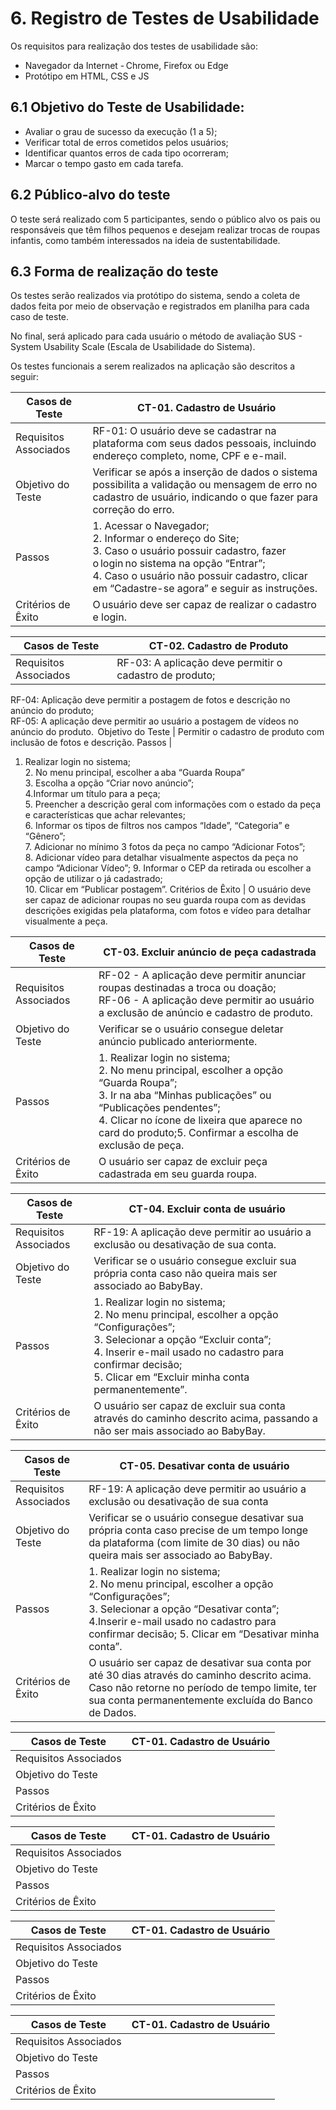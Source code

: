 # 6. Registro de Testes de Usabilidade

Os requisitos para realização dos testes de usabilidade são:  
* Navegador da Internet - Chrome, Firefox ou Edge 
* Protótipo em HTML, CSS e JS 

## 6.1 Objetivo do Teste de Usabilidade: 

* Avaliar o grau de sucesso da execução (1 a 5); 
* Verificar total de erros cometidos pelos usuários; 
* Identificar quantos erros de cada tipo ocorreram; 
* Marcar o tempo gasto em cada tarefa.

## 6.2 Público-alvo do teste 

O teste será realizado com 5 participantes, sendo o público alvo os pais ou responsáveis que têm filhos pequenos e desejam realizar trocas de roupas infantis, como também interessados na ideia de sustentabilidade.  

## 6.3 Forma de realização do teste 

Os testes serão realizados via protótipo do sistema, sendo a coleta de dados feita por meio de observação e registrados em planilha para cada caso de teste. 

No final, será aplicado para cada usuário o método de avaliação SUS - System Usability Scale (Escala de Usabilidade do Sistema). 

Os testes funcionais a serem realizados na aplicação são descritos a seguir: 

Casos de Teste | CT-01. Cadastro de Usuário 
--- | --- 
Requisitos Associados | RF-01: O usuário deve se cadastrar na plataforma com seus dados pessoais, incluindo endereço completo, nome, CPF e e-mail. 
Objetivo do Teste | Verificar se após a inserção de dados o sistema possibilita a validação ou mensagem de erro no cadastro de usuário, indicando o que fazer para correção do erro. 
Passos | 1. Acessar o Navegador; <br>2. Informar o endereço do Site;<br> 3. Caso o usuário possuir cadastro, fazer o login no sistema na opção “Entrar”;<br> 4. Caso o usuário não possuir cadastro, clicar em “Cadastre-se agora” e seguir as instruções. 
Critérios de Êxito | O usuário deve ser capaz de realizar o cadastro e login. 

Casos de Teste | CT-02. Cadastro de Produto
--- | --- 
Requisitos Associados | RF-03: A aplicação deve permitir o cadastro de produto;<br>
RF-04: Aplicação deve permitir a postagem de fotos e descrição no anúncio do produto;<br> RF-05: A aplicação deve permitir ao usuário a postagem de vídeos no anúncio do produto.  
Objetivo do Teste | Permitir o cadastro de produto com inclusão de fotos e descrição.
Passos |
1. Realizar login no sistema;<br> 2. No menu principal, escolher a aba “Guarda Roupa”<br> 3. Escolha a opção “Criar novo anúncio”;<br> 4.Informar um título para a peça;<br> 5. Preencher a descrição geral com informações com o estado da peça e características que achar relevantes;<br> 6. Informar os tipos de filtros nos campos “Idade”, “Categoria” e “Gênero”;<br> 7. Adicionar no mínimo 3 fotos da peça no campo “Adicionar Fotos”;<br> 8. Adicionar vídeo para detalhar visualmente aspectos da peça no campo “Adicionar Vídeo”; 9. Informar o CEP da retirada ou escolher a opção de utilizar o já cadastrado;<br> 10. Clicar em “Publicar postagem”.
Critérios de Êxito | O usuário deve ser capaz de adicionar roupas no seu guarda roupa com as devidas descrições exigidas pela plataforma, com fotos e vídeo para detalhar visualmente a peça. 

Casos de Teste | CT-03. Excluir anúncio de peça cadastrada
--- | --- 
Requisitos Associados | RF-02 - A aplicação deve permitir anunciar roupas destinadas a troca ou doação;<br> RF-06 - A aplicação deve permitir ao usuário a exclusão de anúncio e cadastro de produto. 
Objetivo do Teste | Verificar se o usuário consegue deletar anúncio publicado anteriormente. 
Passos | 1. Realizar login no sistema;<br> 2. No menu principal, escolher a opção “Guarda Roupa”;<br> 3. Ir na aba “Minhas publicações” ou “Publicações pendentes”;<br> 4. Clicar no ícone de lixeira que aparece no card do produto;5. Confirmar a escolha de exclusão de peça. 
Critérios de Êxito | O usuário ser capaz de excluir peça cadastrada em seu guarda roupa. 


Casos de Teste | CT-04. Excluir conta de usuário
--- | --- 
Requisitos Associados | RF-19: A aplicação deve permitir ao usuário a exclusão ou desativação de sua conta.
Objetivo do Teste | Verificar se o usuário consegue excluir sua própria conta caso não queira mais ser associado ao BabyBay.  
Passos | 1. Realizar login no sistema;<br> 2. No menu principal, escolher a opção “Configurações”;<br> 3. Selecionar a opção “Excluir conta”;<br> 4. Inserir e-mail usado no cadastro para confirmar decisão;<br> 5. Clicar em “Excluir minha conta permanentemente”. 
Critérios de Êxito | O usuário ser capaz de excluir sua conta através do caminho descrito acima, passando a não ser mais associado ao BabyBay. 


Casos de Teste | CT-05. Desativar conta de usuário 
--- | --- 
Requisitos Associados | RF-19: A aplicação deve permitir ao usuário a exclusão ou desativação de sua conta 
Objetivo do Teste | Verificar se o usuário consegue desativar sua própria conta caso precise de um tempo longe da plataforma (com limite de 30 dias) ou não queira mais ser associado ao BabyBay.  
Passos | 1. Realizar login no sistema;<br> 2. No menu principal, escolher a opção “Configurações”;<br> 3. Selecionar a opção “Desativar conta”;<br> 4.Inserir e-mail usado no cadastro para confirmar decisão; 5. Clicar em “Desativar minha conta”.
Critérios de Êxito | O usuário ser capaz de desativar sua conta por até 30 dias através do caminho descrito acima. Caso não retorne no período de tempo limite, ter sua conta permanentemente excluída do Banco de Dados. 

Casos de Teste | CT-01. Cadastro de Usuário 
--- | --- 
Requisitos Associados |
Objetivo do Teste |
Passos |
Critérios de Êxito |

Casos de Teste | CT-01. Cadastro de Usuário 
--- | --- 
Requisitos Associados |
Objetivo do Teste |
Passos |
Critérios de Êxito |

Casos de Teste | CT-01. Cadastro de Usuário 
--- | --- 
Requisitos Associados |
Objetivo do Teste |
Passos |
Critérios de Êxito |


Casos de Teste | CT-01. Cadastro de Usuário 
--- | --- 
Requisitos Associados |
Objetivo do Teste |
Passos |
Critérios de Êxito |

